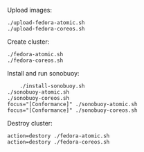 Upload images:

	./upload-fedora-atomic.sh
	./upload-fedora-coreos.sh

Create cluster:

	./fedora-atomic.sh
	./fedora-coreos.sh

Install and run sonobuoy:

        ./install-sonobuoy.sh
	./sonobuoy-atomic.sh
	./sonobuoy-coreos.sh
	focus="[Conformance]" ./sonobuoy-atomic.sh
	focus="[Conformance]" ./sonobuoy-coreos.sh

Destroy cluster:

	action=destory ./fedora-atomic.sh
	action=destory ./fedora-coreos.sh
